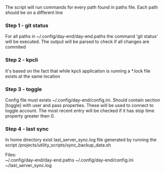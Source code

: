 The script will run commands for every path found in paths file.
Each path should be on a different line

### Step 1 - git status
For all paths in ~/.config/day-end/day-end.paths the command 'git status' will be executed. The output will be parsed to check if all changes are commited

### Step 2 - kpcli
It's based on the fact that while kpcli application is running a *.lock file exists at the same location

### Step 3 - toggle
Config file must exists ~/.config/day-end/config.ini. Should contain section [toggle] with user and pass properties. These will be used to connect to toggle account. The most recent entry will be checked if it has stop time property greater then 0.

### Step 4 - last sync
In home directory exist last_server_sync.log file generated by running the script /projects/utility_scripts/sync_backup_data.sh

Files:  
~/.config/day-end/day-end.paths
~/.config/day-end/config.ini
~/last_server_sync.log

